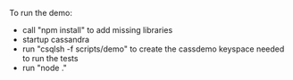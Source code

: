 To run the demo:

- call "npm install" to add missing libraries
- startup cassandra
- run "csqlsh -f scripts/demo" to create the cassdemo keyspace needed to run the tests
- run "node ."